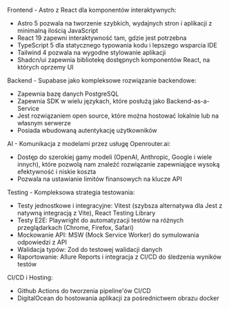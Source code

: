 Frontend - Astro z React dla komponentów interaktywnych:
- Astro 5 pozwala na tworzenie szybkich, wydajnych stron i aplikacji z minimalną ilością JavaScript
- React 19 zapewni interaktywność tam, gdzie jest potrzebna
- TypeScript 5 dla statycznego typowania kodu i lepszego wsparcia IDE
- Tailwind 4 pozwala na wygodne stylowanie aplikacji
- Shadcn/ui zapewnia bibliotekę dostępnych komponentów React, na których oprzemy UI

Backend - Supabase jako kompleksowe rozwiązanie backendowe:
- Zapewnia bazę danych PostgreSQL
- Zapewnia SDK w wielu językach, które posłużą jako Backend-as-a-Service
- Jest rozwiązaniem open source, które można hostować lokalnie lub na własnym serwerze
- Posiada wbudowaną autentykację użytkowników

AI - Komunikacja z modelami przez usługę Openrouter.ai:
- Dostęp do szerokiej gamy modeli (OpenAI, Anthropic, Google i wiele innych), które pozwolą nam znaleźć rozwiązanie zapewniające wysoką efektywność i niskie koszta
- Pozwala na ustawianie limitów finansowych na klucze API

Testing - Kompleksowa strategia testowania:
- Testy jednostkowe i integracyjne: Vitest (szybsza alternatywa dla Jest z natywną integracją z Vite), React Testing Library
- Testy E2E: Playwright do automatyzacji testów na różnych przeglądarkach (Chrome, Firefox, Safari)
- Mockowanie API: MSW (Mock Service Worker) do symulowania odpowiedzi z API
- Walidacja typów: Zod do testowej walidacji danych
- Raportowanie: Allure Reports i integracja z CI/CD do śledzenia wyników testów

CI/CD i Hosting:
- Github Actions do tworzenia pipeline'ów CI/CD
- DigitalOcean do hostowania aplikacji za pośrednictwem obrazu docker
